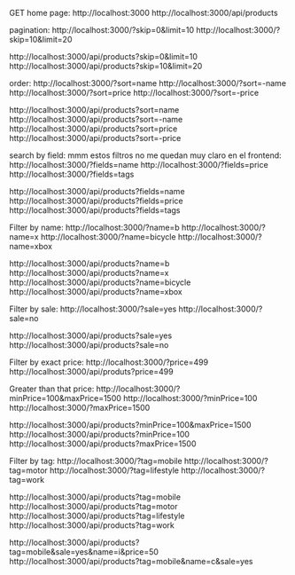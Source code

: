 GET home page:
http://localhost:3000
http://localhost:3000/api/products

pagination:
http://localhost:3000/?skip=0&limit=10
http://localhost:3000/?skip=10&limit=20

http://localhost:3000/api/products?skip=0&limit=10
http://localhost:3000/api/products?skip=10&limit=20

order:
http://localhost:3000/?sort=name
http://localhost:3000/?sort=-name
http://localhost:3000/?sort=price
http://localhost:3000/?sort=-price

http://localhost:3000/api/products?sort=name
http://localhost:3000/api/products?sort=-name
http://localhost:3000/api/products?sort=price
http://localhost:3000/api/products?sort=-price

search by field: mmm estos filtros no me quedan muy claro en el frontend:
http://localhost:3000/?fields=name
http://localhost:3000/?fields=price
http://localhost:3000/?fields=tags

http://localhost:3000/api/products?fields=name
http://localhost:3000/api/products?fields=price
http://localhost:3000/api/products?fields=tags

Filter by name:
http://localhost:3000/?name=b
http://localhost:3000/?name=x
http://localhost:3000/?name=bicycle
http://localhost:3000/?name=xbox

http://localhost:3000/api/products?name=b
http://localhost:3000/api/products?name=x
http://localhost:3000/api/products?name=bicycle
http://localhost:3000/api/products?name=xbox

Filter by sale:
http://localhost:3000/?sale=yes
http://localhost:3000/?sale=no

http://localhost:3000/api/products?sale=yes
http://localhost:3000/api/products?sale=no

Filter by exact price:
http://localhost:3000/?price=499
http://localhost:3000/api/produts?price=499

Greater than that price:
http://localhost:3000/?minPrice=100&maxPrice=1500
http://localhost:3000/?minPrice=100
http://localhost:3000/?maxPrice=1500

http://localhost:3000/api/products?minPrice=100&maxPrice=1500
http://localhost:3000/api/products?minPrice=100
http://localhost:3000/api/products?maxPrice=1500

Filter by tag:
http://localhost:3000/?tag=mobile
http://localhost:3000/?tag=motor
http://localhost:3000/?tag=lifestyle
http://localhost:3000/?tag=work

http://localhost:3000/api/products?tag=mobile
http://localhost:3000/api/products?tag=motor
http://localhost:3000/api/products?tag=lifestyle
http://localhost:3000/api/products?tag=work

http://localhost:3000/api/products?tag=mobile&sale=yes&name=i&price=50
http://localhost:3000/api/products?tag=mobile&name=c&sale=yes
